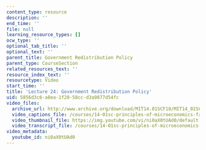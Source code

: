 ```yaml
---
content_type: resource
description: ''
end_time: ''
file: null
learning_resource_types: []
ocw_type: ''
optional_tab_title: ''
optional_text: ''
parent_title: Government Redistribution Policy
parent_type: CourseSection
related_resources_text: ''
resource_index_text: ''
resourcetype: Video
start_time: ''
title: 'Lecture 24: Government Redistribution Policy'
uid: 5856d3c6-a8ea-1f20-58cc-d3a9877d54fc
video_files:
  archive_url: http://www.archive.org/download/MIT14.01SCF10/MIT14_01SCF10_lec24_300k.mp4
  video_captions_file: /courses/14-01sc-principles-of-microeconomics-fall-2011/e0065c1f2ffc55d7a65818f0d5b06067_ni0aX0tUAd0.vtt
  video_thumbnail_file: https://img.youtube.com/vi/ni0aX0tUAd0/default.jpg
  video_transcript_file: /courses/14-01sc-principles-of-microeconomics-fall-2011/64da4d515e390d2e865b1993d47e2621_ni0aX0tUAd0.pdf
video_metadata:
  youtube_id: ni0aX0tUAd0
---
```

